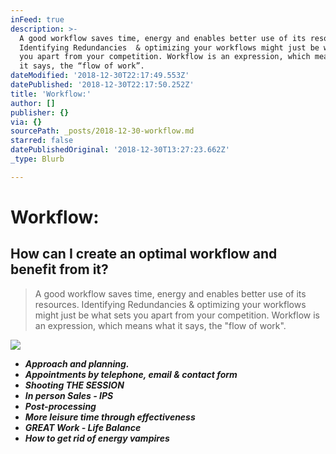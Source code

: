 ```yaml
---
inFeed: true
description: >-
  A good workflow saves time, energy and enables better use of its resources.
  Identifying Redundancies  & optimizing your workflows might just be what sets
  you apart from your competition. Workflow is an expression, which means what
  it says, the “flow of work”.
dateModified: '2018-12-30T22:17:49.553Z'
datePublished: '2018-12-30T22:17:50.252Z'
title: 'Workflow:'
author: []
publisher: {}
via: {}
sourcePath: _posts/2018-12-30-workflow.md
starred: false
datePublishedOriginal: '2018-12-30T13:27:23.662Z'
_type: Blurb

---
```

# Workflow:

## How can I create an optimal workflow and benefit from it?

> A good workflow saves time, energy and enables better use of its resources. Identifying Redundancies & optimizing your workflows might just be what sets you apart from your competition. Workflow is an expression, which means what it says, the "flow of work".

![](https://the-grid-user-content.s3-us-west-2.amazonaws.com/126cdd97-4ef4-4135-b6c5-68418b79f8af.jpg)

* _**Approach and planning.**_
* _**Appointments by telephone, email & contact form**_
* _**Shooting THE SESSION**_
* _**In person Sales - IPS**_
* _**Post-processing**_
* _**More leisure time through effectiveness**_
* _**GREAT Work - Life Balance**_
* _**How to get rid of energy vampires**_